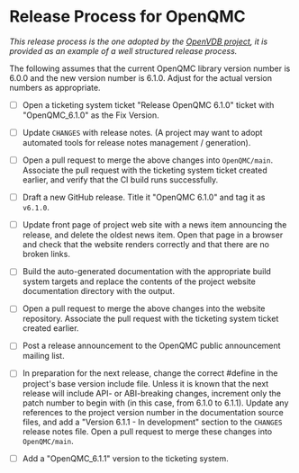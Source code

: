 <!-- SPDX-License-Identifier: CC-BY-4.0 -->
<!-- Copyright Copyright Contributors to the OpenQMC Project -->

# Release Process for OpenQMC

_This release process is the one adopted by the [OpenVDB project](https://github.com/AcademySoftwareFoundation/openvdb), it is provided as an example of a well structured release process._

The following assumes that the current OpenQMC library version number is 6.0.0 and the new version number is 6.1.0. Adjust for the actual version numbers as appropriate.

- [ ] Open a ticketing system ticket "Release OpenQMC 6.1.0" ticket with "OpenQMC_6.1.0" as the Fix Version.
- [ ] Update `CHANGES` with release notes.  (A project may want to adopt automated tools for release notes management / generation).
- [ ] Open a pull request to merge the above changes into `OpenQMC/main`.  Associate the pull request with the ticketing system ticket created earlier, and verify that the CI build runs successfully.
- [ ] Draft a new GitHub release. Title it "OpenQMC 6.1.0" and tag it as `v6.1.0`.
- [ ] Update front page of project web site with a news item announcing the release, and delete the oldest news item.  Open that page in a browser and check that the website renders correctly and that there are no broken links.
- [ ] Build the auto-generated documentation with the appropriate build system targets and replace the contents of the project website documentation directory with the output.
- [ ] Open a pull request to merge the above changes into the website repository.  Associate the pull request with the ticketing system ticket created earlier.
- [ ] Post a release announcement to the OpenQMC public announcement mailing list.
- [ ] In preparation for the next release, change the correct #define in the project's base version include file.  Unless it is known that the next release will include API- or ABI-breaking changes, increment only the patch number to begin with (in this case, from 6.1.0 to 6.1.1).  Update any references to the project version number in the documentation source files, and add a "Version 6.1.1 - In development" section to the `CHANGES` release notes file.  Open a pull request to merge these changes into `OpenQMC/main`.
- [ ] Add a "OpenQMC_6.1.1" version to the ticketing system.

